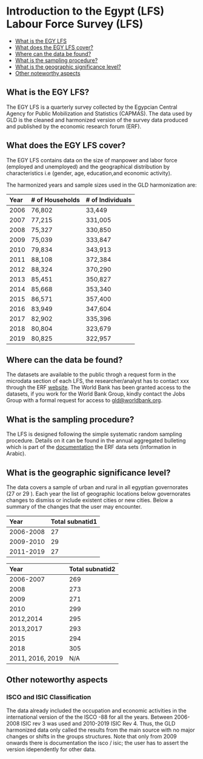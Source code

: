 
# Introduction to the Egypt (LFS) Labour Force Survey (LFS)

- [What is the EGY LFS](#what-is-the-egy-lfs)
- [What does the EGY LFS cover?](#what-does-the-egy-lfs-cover)
- [Where can the data be found?](#where-can-the-data-be-found)
- [What is the sampling procedure?](#what-is-the-sampling-procedure)
- [What is the geographic significance level?](#what-is-the-geographic-significance-level)
- [Other noteworthy aspects](#other-noteworthy-aspects)


## What is the EGY LFS?

The EGY LFS is a quarterly survey collected by the Egypcian Central Agency for Public Mobilization and Statistics (CAPMAS). The data used by GLD is the cleaned and harmonized version of the survey data produced and published by the economic research forum (ERF). 

## What does the EGY LFS cover?

The EGY LFS contains data on the size of manpower and labor force (employed and unemployed) and the geographical distribution by characteristics i.e (gender, age, education,and economic activity). 

The harmonized years and sample sizes used in the GLD harmonization are:

| Year	| # of Households	| # of Individuals	|
| :-------	| :--------		| :--------	 	|
| 2006	| 76,802	| 33,449	|
| 2007	| 77,215	| 331,005	|
| 2008	| 75,327	| 330,850 |
| 2009	| 75,039	| 333,847	|
| 2010	| 79,834	| 343,913	|
| 2011	| 88,108	| 372,384	|
| 2012	| 88,324	| 370,290 |
| 2013	| 85,451  | 350,827 |
| 2014	| 85,668	| 353,340 |
| 2015	| 86,571	| 357,400 |
| 2016	| 83,949	| 347,604 |
| 2017	| 82,902	| 335,396 |
| 2018	| 80,804	| 323,679 |
| 2019	| 80,825	| 322,957 |

## Where can the data be found?

The  datasets are available to the public throgh a request form in the microdata section of each LFS, the researcher/analyst has to contact xxx through the ERF [website](http://www.erfdataportal.com/index.php/catalog/146). The World Bank has been granted access to the datasets, if you work for the World Bank Group, kindly contact the Jobs Group with a formal request for access to [gld@worldbank.org](gld@worldbank.org).

## What is the sampling procedure?

The LFS is designed following the simple systematic random sampling procedure. Details on it can be found in the annual aggregated bulleting which is part of the [documentation](http://www.erfdataportal.com/index.php/catalog/141/related-materials) the ERF data sets (information in Arabic).


## What is the geographic significance level?

The data covers a sample of urban and rural in all egyptian governorates (27 or 29 ). Each year the list of geographic locations below governorates changes to dismiss or include existent cities or new cities. Below a summary of the changes that the user may encounter. 

| Year	| Total subnatid1	|
| :-------	| :--------		|
| 2006-2008	| 27	|
| 2009-2010	| 29	|
| 2011-2019	| 27 |

| Year	| Total subnatid2	|
| :-------	| :--------		|
| 2006-2007	| 269	|
| 2008 | 273 |
| 2009	| 271 |
| 2010	| 299 |
| 2012,2014	| 295 |
| 2013,2017	| 293 |
| 2015	| 294 |
| 2018	| 305 |
| 2011, 2016, 2019	| N/A |

## Other noteworthy aspects

### ISCO and ISIC Classification

The data already included the occupation and economic activities in the international version of the the ISCO -88 for all the years. Between 2006-2008 ISIC rev 3 was used and 2010-2019 ISIC Rev 4. Thus, the GLD harmonized data only called the results from the main source with no major changes or shifts in the groups structures. Note that only from 2009 onwards there is documentation the isco / isic;   the user has to assert the version idependently for other data.




